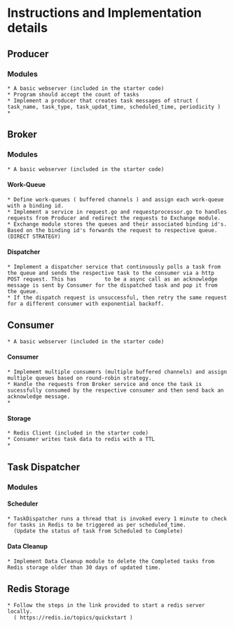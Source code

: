 # Instructions and Implementation details

## Producer

### Modules
    * A basic webserver (included in the starter code) 
    * Program should accept the count of tasks 
    * Implement a producer that creates task messages of struct ( task_name, task_type, task_updat_time, scheduled_time, periodicity )
    * 
        
       
## Broker

### Modules 
    * A basic webserver (included in the starter code) 

#### Work-Queue
    * Define work-queues ( buffered channels ) and assign each work-queue with a binding id.
    * Implement a service in request.go and requestprocessor.go to handles requests from Producer and redirect the requests to Exchange module.
    * Exchange module stores the queues and their associated binding id's. Based on the binding id's forwards the request to respective queue. (DIRECT STRATEGY)

#### Dispatcher 
    * Implement a dispatcher service that continuously polls a task from the queue and sends the respective task to the consumer via a http POST request. This has         to be a async call as an acknowledge message is sent by Consumer for the dispatched task and pop it from the queue.
    * If the dispatch request is unsuccessful, then retry the same request for a different consumer with exponential backoff.

## Consumer
    * A basic webserver (included in the starter code) 

#### Consumer
    * Implememt multiple consumers (multiple buffered channels) and assign multiple queues based on round-robin strategy.
    * Handle the requests from Broker service and once the task is sucessfully consumed by the respective consumer and then send back an acknowledge message.
    * 

#### Storage
    * Redis Client (included in the starter code)
    * Consumer writes task data to redis with a TTL
    * 

## Task Dispatcher

### Modules

#### Scheduler
    * TaskDispatcher runs a thread that is invoked every 1 minute to check for tasks in Redis to be triggered as per scheduled_time. 
      (Update the status of task from Scheduled to Complete)

#### Data Cleanup
    * Implement Data Cleanup module to delete the Completed tasks from Redis storage older than 30 days of updated time.

## Redis Storage
    * Follow the steps in the link provided to start a redis server locally. 
      ( https://redis.io/topics/quickstart )

